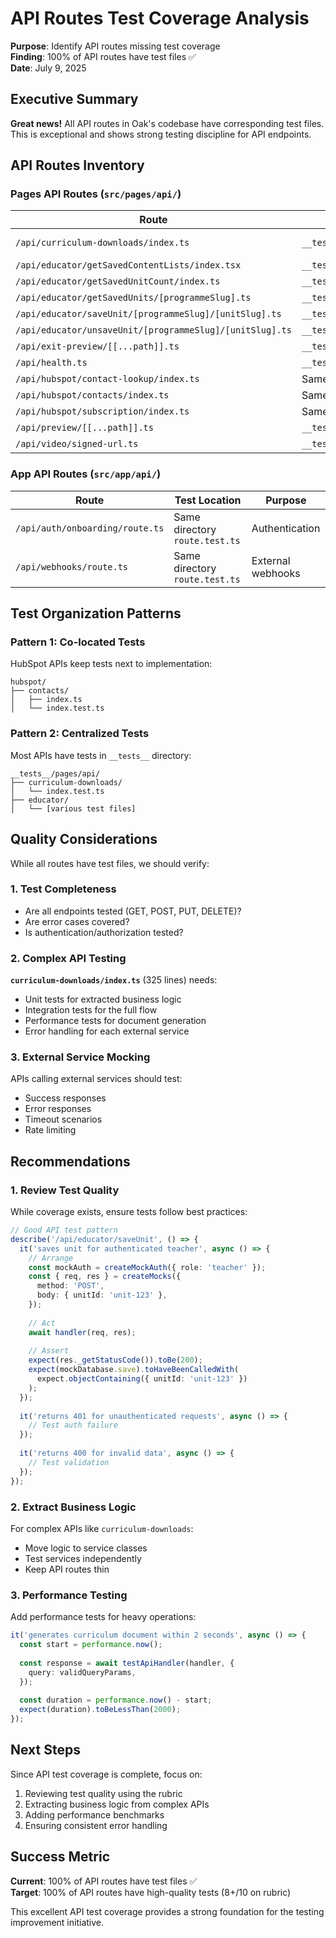 # API Routes Test Coverage Analysis

**Purpose**: Identify API routes missing test coverage  
**Finding**: 100% of API routes have test files ✅  
**Date**: July 9, 2025

## Executive Summary

**Great news!** All API routes in Oak's codebase have corresponding test files. This is exceptional and shows strong testing discipline for API endpoints.

## API Routes Inventory

### Pages API Routes (`src/pages/api/`)

| Route | Test Location | Complexity |
|-------|---------------|------------|
| `/api/curriculum-downloads/index.ts` | `__tests__/pages/api/curriculum-downloads/index.test.ts` | High (325 lines) |
| `/api/educator/getSavedContentLists/index.tsx` | `__tests__/pages/api/educator/getSavedContentLists/index.test.tsx` | Medium |
| `/api/educator/getSavedUnitCount/index.ts` | `__tests__/pages/api/educator/getSavedUnitCount/index.test.ts` | Low |
| `/api/educator/getSavedUnits/[programmeSlug].ts` | `__tests__/pages/api/educator/getSavedUnits/[programmeSlug].test.ts` | Medium |
| `/api/educator/saveUnit/[programmeSlug]/[unitSlug].ts` | `__tests__/pages/api/educator/saveUnit/[programmeSlug]/[unitSlug].test.ts` | Medium |
| `/api/educator/unsaveUnit/[programmeSlug]/[unitSlug].ts` | `__tests__/pages/api/educator/unsaveUnit/[programmeSlug]/[unitSlug].test.ts` | Medium |
| `/api/exit-preview/[[...path]].ts` | `__tests__/pages/api/exit-preview/[[...path]].test.ts` | Low |
| `/api/health.ts` | `__tests__/pages/api/health.test.ts` | Low |
| `/api/hubspot/contact-lookup/index.ts` | Same directory `.test.ts` | Medium |
| `/api/hubspot/contacts/index.ts` | Same directory `.test.ts` | Medium |
| `/api/hubspot/subscription/index.ts` | Same directory `.test.ts` | Medium |
| `/api/preview/[[...path]].ts` | `__tests__/pages/api/preview/[[...path]].test.ts` | Low |
| `/api/video/signed-url.ts` | `__tests__/pages/api/video/signed-url.test.ts` | Medium |

### App API Routes (`src/app/api/`)

| Route | Test Location | Purpose |
|-------|---------------|---------|
| `/api/auth/onboarding/route.ts` | Same directory `route.test.ts` | Authentication |
| `/api/webhooks/route.ts` | Same directory `route.test.ts` | External webhooks |

## Test Organization Patterns

### Pattern 1: Co-located Tests
HubSpot APIs keep tests next to implementation:
```
hubspot/
├── contacts/
│   ├── index.ts
│   └── index.test.ts
```

### Pattern 2: Centralized Tests
Most APIs have tests in `__tests__` directory:
```
__tests__/pages/api/
├── curriculum-downloads/
│   └── index.test.ts
├── educator/
│   └── [various test files]
```

## Quality Considerations

While all routes have test files, we should verify:

### 1. Test Completeness
- Are all endpoints tested (GET, POST, PUT, DELETE)?
- Are error cases covered?
- Is authentication/authorization tested?

### 2. Complex API Testing
**`curriculum-downloads/index.ts`** (325 lines) needs:
- Unit tests for extracted business logic
- Integration tests for the full flow
- Performance tests for document generation
- Error handling for each external service

### 3. External Service Mocking
APIs calling external services should test:
- Success responses
- Error responses
- Timeout scenarios
- Rate limiting

## Recommendations

### 1. Review Test Quality
While coverage exists, ensure tests follow best practices:
```typescript
// Good API test pattern
describe('/api/educator/saveUnit', () => {
  it('saves unit for authenticated teacher', async () => {
    // Arrange
    const mockAuth = createMockAuth({ role: 'teacher' });
    const { req, res } = createMocks({
      method: 'POST',
      body: { unitId: 'unit-123' },
    });
    
    // Act
    await handler(req, res);
    
    // Assert
    expect(res._getStatusCode()).toBe(200);
    expect(mockDatabase.save).toHaveBeenCalledWith(
      expect.objectContaining({ unitId: 'unit-123' })
    );
  });
  
  it('returns 401 for unauthenticated requests', async () => {
    // Test auth failure
  });
  
  it('returns 400 for invalid data', async () => {
    // Test validation
  });
});
```

### 2. Extract Business Logic
For complex APIs like `curriculum-downloads`:
- Move logic to service classes
- Test services independently
- Keep API routes thin

### 3. Performance Testing
Add performance tests for heavy operations:
```typescript
it('generates curriculum document within 2 seconds', async () => {
  const start = performance.now();
  
  const response = await testApiHandler(handler, {
    query: validQueryParams,
  });
  
  const duration = performance.now() - start;
  expect(duration).toBeLessThan(2000);
});
```

## Next Steps

Since API test coverage is complete, focus on:
1. Reviewing test quality using the rubric
2. Extracting business logic from complex APIs
3. Adding performance benchmarks
4. Ensuring consistent error handling

## Success Metric

**Current**: 100% of API routes have test files ✅  
**Target**: 100% of API routes have high-quality tests (8+/10 on rubric)

This excellent API test coverage provides a strong foundation for the testing improvement initiative.